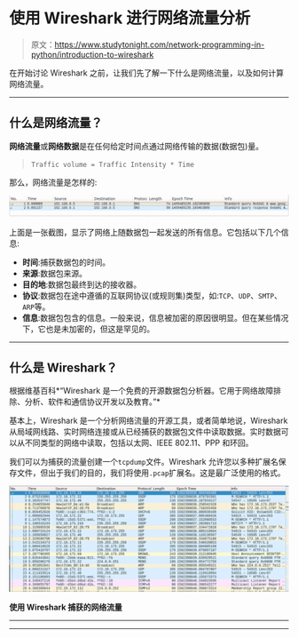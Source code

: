 # 使用 Wireshark 进行网络流量分析

> 原文：<https://www.studytonight.com/network-programming-in-python/introduction-to-wireshark>

在开始讨论 Wireshark 之前，让我们先了解一下什么是网络流量，以及如何计算网络流量。

* * *

## 什么是网络流量？

**网络流量**或**网络数据**是在任何给定时间点通过网络传输的数据(数据包)量。

> `Traffic volume = Traffic Intensity * Time`

那么，网络流量是怎样的:

![network traffic report](img/78f5f0f73e4c4f332ee86f5323c83b95.png)

上面是一张截图，显示了网络上随数据包一起发送的所有信息。它包括以下几个信息:

*   **时间**:捕获数据包的时间。
*   **来源**:数据包来源。
*   **目的地**:数据包最终到达的接收器。
*   **协议**:数据包在途中遵循的互联网协议(或规则集)类型，如:`TCP`、`UDP`、`SMTP`、`ARP`等。
*   **信息**:数据包包含的信息。一般来说，信息被加密的原因很明显。但在某些情况下，它也是未加密的，但这是罕见的。

* * *

## 什么是 Wireshark？

根据维基百科*“Wireshark 是一个免费的开源数据包分析器。它用于网络故障排除、分析、软件和通信协议开发以及教育。”*

基本上，Wireshark 是一个分析网络流量的开源工具，或者简单地说，Wireshark 从局域网线路、实时网络连接或从已经捕获的数据包文件中读取数据。实时数据可以从不同类型的网络中读取，包括以太网、IEEE 802.11、PPP 和环回。

我们可以为捕获的流量创建一个`tcpdump`文件。Wireshark 允许您以多种扩展名保存文件，但出于我们的目的，我们将使用`.pcap`扩展名。这是最广泛使用的格式。

![Wireshark](img/8e691e97c261316c6259bb7a7f376835.png)

**使用 Wireshark 捕获的网络流量**

* * *

* * *